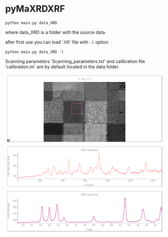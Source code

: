 # pyMaXRDXRF

```
python main.py data_XRD
```

where data_XRD is a folder with the source data.

after first use you can load '.h5' file with  `-l` option 

```
python main.py data_XRD -l
```

Scanning parameters 'Scanning_parameters.txt' and calibration file 'calibration.ini' are by default located in the data folder.

![Snapshot](doc/snapshot.png)
